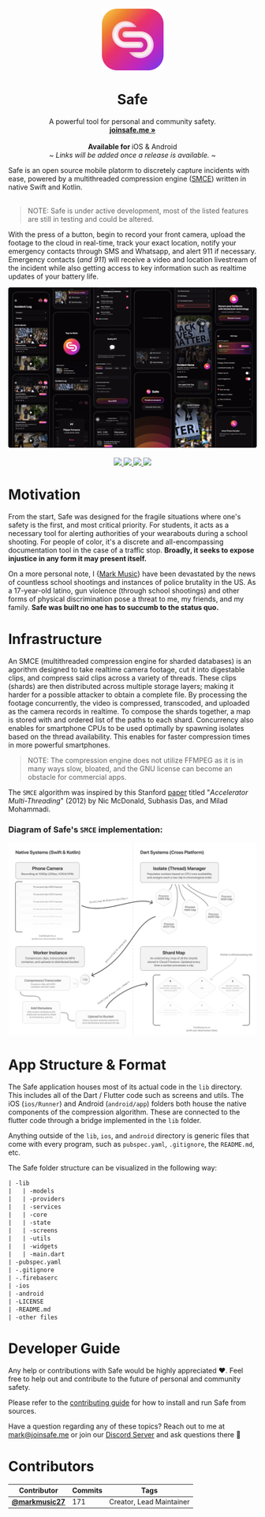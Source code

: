 <p align="center">
  <a href="#">
    
  </a>
  <p align="center">
   <img width="125" height="125" src="https://github.com/safedotme/.github/blob/main/profile/logo.png?raw=true" alt="Logo">
  </p>
  <h1 align="center"><b>Safe</b></h1>
  <p align="center">
  A powerful tool for personal and community safety.
    <br />
    <a href="https://joinsafe.me"><strong>joinsafe.me »</strong></a>
    <br />
    <br />
    <b>Available for </b>
    iOS & Android
    <br />
    <i>~ Links will be added once a release is available. ~</i>
  </p>
</p>
Safe is an open source mobile platorm to discretely capture incidents with ease, powered by a multithreaded compression engine (<a href="#infrastructure">SMCE</a>) written in native Swift and Kotlin.
<br/>
<br/>

> NOTE: Safe is under active development, most of the listed features are still in testing and could be altered.

With the press of a button, begin to record your front camera, upload the footage to the cloud in real-time, track your exact location, notify your emergency contacts through SMS and Whatsapp, and alert 911 if necessary. Emergency contacts (*and 911*) will receive a video and location livestream of the incident while also getting access to key information such as realtime updates of your battery life.

<p align="center">
  <img src="https://github.com/safedotme/.github/blob/main/profile/banner.png?raw=true" alt="Banner">
  <br />
  <br />
  <a href="https://discord.gg/WZrjydnM">
    <img src="https://img.shields.io/discord/992215371442552913?color=%235865F2&label=Discord" />
  </a>
  <a href="https://twitter.com/safedotme">
    <img src="https://img.shields.io/badge/Twitter-00acee?logo=twitter&logoColor=white" />
  </a>
  <a href="https://github.com/safedotme/safe/blob/main/LICENSE">
  <img src="https://img.shields.io/static/v1?label=Licence&message=GNU%20v3&color=000" />
  </a>
  <img src="https://img.shields.io/static/v1?label=Stage&message=Alpha&color=2BB4AB" />
  <br />
</p>

# Motivation

From the start, Safe was designed for the fragile situations where one's safety is the first, and most critical priority. For students, it acts as a necessary tool for alerting authorities of your wearabouts during a school shooting. For people of color, it's a discrete and all-encompassing documentation tool in the case of a traffic stop. **Broadly, it seeks to expose injustice in any form it may present itself.**

On a more personal note, I {[Mark Music](https://twitter.com/markmusic27)} have been devastated by the news of countless school shootings and instances of police brutality in the US. As a 17-year-old latino, gun violence (through school shootings) and other forms of physical discrimination pose a threat to me, my friends, and my family. **Safe was built no one has to succumb to the status quo.**

# Infrastructure

An SMCE (multithreaded compression engine for sharded databases) is an agorithm designed to take realtime camera footage, cut it into digestable clips, and compress said clips across a variety of threads. These clips (shards) are then distributed across multiple storage layers; making it harder for a possible attacker to obtain a complete file. By processing the footage concurrently, the video is compressed, transcoded, and uploaded as the camera records in realtime. To compose the shards together, a map is stored with and ordered list of the paths to each shard. Concurrency also enables for smartphone CPUs to be used optimally by spawning isolates based on the thread availability. This enables for faster compression times in more powerful smartphones.

> NOTE: The compression engine does not utilize FFMPEG as it is in many ways slow, bloated, and the GNU license can become an obstacle for commercial apps.

The `SMCE` algorithm was inspired by this Stanford [paper](http://cva.stanford.edu/people/milad/accelerator_multithreading.pdf) titled "*Accelerator Multi-Threading*" (2012) by Nic McDonald, Subhasis Das, and Milad Mohammadi.

### **Diagram of Safe's `SMCE` implementation:**

<img src="https://github.com/safedotme/.github/blob/main/profile/diagram.png?raw=true">


# App Structure & Format

The Safe application houses most of its actual code in the `lib` directory. This includes all of the Dart / Flutter code such as screens and utils. The iOS (`ios/Runner`) and Android (`android/app`) folders both house the native components of the compression algorithm. These are connected to the flutter code through a bridge implemented in the `lib` folder.

Anything outside of the `lib`, `ios`, and `android` directory is generic files that come with every program, such as `pubspec.yaml`, `.gitignore`, the `README.md`, etc.

The Safe folder structure can be visualized in the following way:

```
| -lib
|   | -models
|   | -providers
|   | -services
|   | -core
|   | -state
|   | -screens
|   | -utils
|   | -widgets
|   | -main.dart
| -pubspec.yaml
| -.gitignore
| -.firebaserc
| -ios
| -android
| -LICENSE
| -README.md
| -other files
```

# Developer Guide

Any help or contributions with Safe would be highly appreciated ❤️. Feel free to help out and contribute to the future of personal and community safety.

Please refer to the [contributing guide](https://github.com/safedotme/safe/blob/main/CONTRIBUTING.md) for how to install and run Safe from sources.

Have a question regarding any of these topics? Reach out to me at [mark@joinsafe.me](mailto:mark@joinsafe.me) or join our [Discord Server](https://discord.gg/WZrjydnM) and ask questions there 🙂

# Contributors

|Contributor|Commits| Tags |
|-----|-----|-----|
|**[@markmusic27](https://twitter.com/markmusic27)**|171|Creator, Lead Maintainer|
